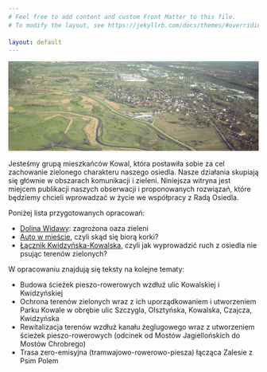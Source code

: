 ```yaml
---
# Feel free to add content and custom Front Matter to this file.
# To modify the layout, see https://jekyllrb.com/docs/themes/#overriding-theme-defaults

layout: default
---
```


![Kowale z lotu ptaka](/assets/img/banner01.jpg)

Jesteśmy grupą mieszkańców Kowal, która postawiła sobie za cel zachowanie zielonego charakteru naszego osiedla.
Nasze działania skupiają się głównie w obszarach komunikacji i zieleni.
Niniejsza witryna jest miejcem publikacji naszych obserwacji i proponowanych rozwiązań,
które będziemy chcieli wprowadzać w życie we współpracy z Radą Osiedla.

Poniżej lista przygotowanych opracowań:
* [Dolina Widawy](/widawa/): zagrożona oaza zieleni
* [Auto w mieście](/auto_w_miescie/), czyli skąd się biorą korki?
* [Łącznik Kwidzyńska-Kowalska](/lacznik-kwidzynska-kowalska/), czyli jak wyprowadzić ruch z osiedla nie psując terenów zielonych?

W opracowaniu znajdują się teksty na kolejne tematy:
* Budowa ścieżek pieszo-rowerowych wzdłuż ulic Kowalskiej i Kwidzyńskiej
* Ochrona terenów zielonych wraz z ich uporządkowaniem i utworzeniem Parku Kowale w obrębie ulic Szczygla, Olsztyńska, Kowalska, Czajcza, Kwidzyńska
* Rewitalizacja terenów wzdłuż kanału żeglugowego wraz z utworzeniem ścieżek pieszo-rowerowych (odcinek od Mostów Jagiellońskich do Mostów Chrobrego)
* Trasa zero-emisyjna (tramwajowo-rowerowo-piesza) łącząca Zalesie z Psim Polem
